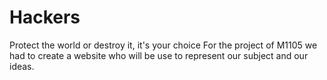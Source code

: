 # Hackers
Protect the world or destroy it, it's your choice
For the project of M1105 we had to create a website who will be use to represent our subject and our ideas.
